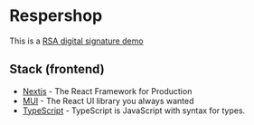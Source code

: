 # Respershop

This is a [RSA digital signature demo](https://rsa-signature.vercel.app/)

## Stack (frontend)

- [Nextjs](https://nextjs.org/) - The React Framework for Production
- [MUI](https://mui.com/) - The React UI library you always wanted
- [TypeScript](https://www.typescriptlang.org/) - TypeScript is JavaScript with syntax for types.
